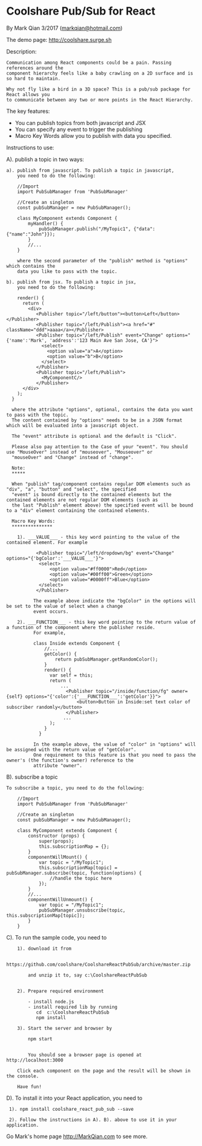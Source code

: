 Coolshare Pub/Sub for React
===========================

By Mark Qian 3/2017 (markqian@hotmail.com)

The demo page: http://coolshare.surge.sh

Description:

	Communication among React components could be a pain. Passing references around the
	component hierarchy feels like a baby crawling on a 2D surface and is so hard to maintain. 
	
	Why not fly like a bird in a 3D space? This is a pub/sub package for React allows you 
	to communicate between any two or more points in the React Hierarchy.

The key features:

 - You can publish topics from both javascript and JSX
 - You can specify any event to trigger the publishing
 - Macro Key Words allow you to publish with data you specified.
 

Instructions to use:

 A). publish a topic in two ways:
 
 	a). publish from javascript. To publish a topic in javascript, 
 	    you need to do the following:
 	    
 	    //Import
 	    import PubSubManager from 'PubSubManager'
 	    
 	    //Create an singleton
 	    const pubSubManager = new PubSubManager();
 	    
 	    class MyComponent extends Component {
 	    	myHandler() {
	            pubSubManager.publish("/MyTopic1", {"data":{"name":"John"}});
	  		}
			//...
 	    }
 	    
 	    where the second parameter of the "publish" method is "options" which contains the 
 	    data you like to pass with the topic.
 	    
 	b). publish from jsx. To publish a topic in jsx, 
 	    you need to do the following:
 	    
 	    render() {
          return (
            <div>
               <Publisher topic="/left/button"><button>Left</button></Publisher>
               <Publisher topic="/left/Publish"><a href="#" className="ddd">aaaa</a></Publisher>
               <Publisher topic="/left/Publish" event="Change" options="{'name':'Mark', 'address':'123 Main Ave San Jose, CA'}">
                 <select>
                   <option value="a">A</option>
                   <option value="b">B</option>
                 </select>
               </Publisher>
          	   <Publisher topic="/left/Publish">
          	     <MyComponentC/>
          	   </Publisher>
          </div>  
        );
      }
      
      where the attribute "options", optional, contains the data you want to pass with the topic.
      The content contained by "options" needs to be in a JSON format which will be evaluated into a javascript object.
      
      The "event" attribute is optional and the default is "Click".
      
      Please also pay attention to the Case of your "event". You should use "MouseOver" instead of "mouseover", "Mouseover" or
      "mouseOver" and "Change" instead of "change".
      
      Note:
      *****
      
      When "publish" tag/component contains regular DOM elements such as "div", "a", "button" and "select", the specified 
      "event" is bound directly to the contained elements but the contained elements are not regular DOM elements (such as
      the last "Publish" element above) the specified event will be bound to a "div" element containing the contained elements.
      
      Macro Key Words:
      ***************
      
        1). ___VALUE___ - this key word pointing to the value of the contained element. For example
           
	           <Publisher topic="/left/dropdown/bg" event="Change" options="{'bgColor':'___VALUE___'}">
	           	<select>
	           		<option value="#ff0000">Red</option>
	           		<option value="#00ff00">Green</option>
	           		<option value="#0000ff">Blue</option>
	           	</select>
	           </Publisher>
	           
	          The example above indicate the "bgColor" in the options will be set to the value of select when a change
	          event occurs.
	        
	    2). ___FUNCTION___ - this key word pointing to the return value of a function of the component where the publisher reside.
	          For example, 
	          
	          class Inside extends Component {
				  //...
				  getColor() {
					  return pubSubManager.getRandomColor();
				  }
				  render() {
				    var self = this;
				    return (				   
				        ...
				          <Publisher topic="/inside/function/fg" owner={self} options="{'color':{'___FUNCTION___':'getColor'}}">
				              <button>Button in Inside:set text color of subscriber randomly</button>
				          </Publisher>
 						 ...    
				    );
				  }
				}
        
              In the example above, the value of "color" in "options" will be assigned with the return value of "getColor".
              One requirement to this feature is that you need to pass the owner's (the function's owner) reference to the 
              attribute "owner".
        
               
  B). subscribe a topic
  
    To subscribe a topic, you need to do the following:
 	    
 	    //Import
 	    import PubSubManager from 'PubSubManager'
 	    
 	    //Create an singleton
 	    const pubSubManager = new PubSubManager();
 	    
		class MyComponent extends Component {
			constructor (props) {
				super(props);
				this.subscriptionMap = {};
			}
			componentWillMount() {
				var topic = "/MyTopic1";
				this.subscriptionMap[topic] = pubSubManager.subscribe(topic, function(options) {
					//handle the topic here
				});
	  		}
			//...
			componentWillUnmount() {
				var topic = "/MyTopic1";
				pubSubManager.unsubscribe(topic, this.subscriptionMap[topic]);
			}
 	    }
  
  C). To run the sample code, you need to 

		1). download it from 
		
		    https://github.com/coolshare/CoolshareReactPubSub/archive/master.zip
		    
		    and unzip it to, say c:\CoolshareReactPubSub
		    
		    
		2). Prepare required environment
		
		    - install node.js
		    - install required lib by running
		       cd  c:\CoolshareReactPubSub
		       npm install
		       
		3). Start the server and browser by
		
		    npm start
		         
		
		    You should see a browser page is opened at http://localhost:3000
		    
		Click each component on the page and the result will be shown in the console.
		
		Have fun!

  D). To install it into your React application, you need to 
  
     1). npm install coolshare_react_pub_sub --save
     
     2). Follow the instructions in A). B). above to use it in your application.
     
     
Go Mark's home page http://MarkQian.com to see more.